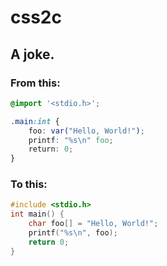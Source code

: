 # css2c
## A joke.
### From this:
```css
@import '<stdio.h>';

.main:int {
	foo: var("Hello, World!");
	printf: "%s\n" foo;
	return: 0;
}
```
### To this:
```c
#include <stdio.h>
int main() {
	char foo[] = "Hello, World!";
	printf("%s\n", foo);
	return 0;
}
```
